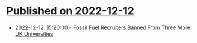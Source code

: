 # [Published on 2022-12-12](index.md)

* [2022-12-12, 15:20:00](https://news.slashdot.org/story/22/12/12/1415259/fossil-fuel-recruiters-banned-from-three-more-uk-universities?utm_source=rss1.0mainlinkanon&utm_medium=feed) - [Fossil Fuel Recruiters Banned From Three More UK Universities](https://news.slashdot.org/story/22/12/12/1415259/fossil-fuel-recruiters-banned-from-three-more-uk-universities?utm_source=rss1.0mainlinkanon&utm_medium=feed)

